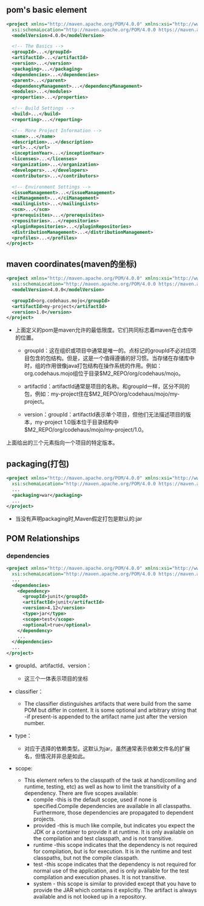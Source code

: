 ## pom's basic element

```xml
<project xmlns="http://maven.apache.org/POM/4.0.0" xmlns:xsi="http://www.w3.org/2001/XMLSchema-instance"
  xsi:schemaLocation="http://maven.apache.org/POM/4.0.0 https://maven.apache.org/xsd/maven-4.0.0.xsd">
  <modelVersion>4.0.0</modelVersion>

  <!-- The Basics -->
  <groupId>...</groupId>
  <artifactId>...</artifactId>
  <version>...</version>
  <packaging>...</packaging>
  <dependencies>...</dependencies>
  <parent>...</parent>
  <dependencyManagement>...</dependencyManagement>
  <modules>...</modules>
  <properties>...</properties>

  <!-- Build Settings -->
  <build>...</build>
  <reporting>...</reporting>

  <!-- More Project Information -->
  <name>...</name>
  <description>...</description>
  <url>...</url>
  <inceptionYear>...</inceptionYear>
  <licenses>...</licenses>
  <organization>...</organization>
  <developers>...</developers>
  <contributors>...</contributors>

  <!-- Environment Settings -->
  <issueManagement>...</issueManagement>
  <ciManagement>...</ciManagement>
  <mailingLists>...</mailingLists>
  <scm>...</scm>
  <prerequisites>...</prerequisites>
  <repositories>...</repositories>
  <pluginRepositories>...</pluginRepositories>
  <distributionManagement>...</distributionManagement>
  <profiles>...</profiles>
</project>
```

## maven coordinates(maven的坐标)

```xml
<project xmlns="http://maven.apache.org/POM/4.0.0" xmlns:xsi="http://www.w3.org/2001/XMLSchema-instance"
  xsi:schemaLocation="http://maven.apache.org/POM/4.0.0 https://maven.apache.org/xsd/maven-4.0.0.xsd">
  <modelVersion>4.0.0</modelVersion>

  <groupId>org.codehaus.mojo</groupId>
  <artifactId>my-project</artifactId>
  <version>1.0</version>
</project>
```

* 上面定义的pom是maven允许的最低限度。它们共同标志着maven在仓库中的位置。
  
  * groupId：这在组织或项目中通常是唯一的。点标记的groupId不必对应项目包含的包结构。但是，这是一个值得遵循的好习惯。当存储在存储库中时，组的作用很像java打包结构在操作系统的作用。例如：org.codehaus.mojo组位于目录$M2_REPO/org/codehaus/mojo。
  
  * artifactId：artifactId通常是项目的名称。和groupId一样，区分不同的包，例如：my-project住在$M2_REPO/org/codehaus/mojo/my-project。
  
  * version：groupId：artifactId表示单个项目，但他们无法描述项目的版本，my-project 1.0版本位于目录结构中$M2_REPO/org/codehaus/mojo/my-project/1.0。

上面给出的三个元素指向一个项目的特定版本。

## packaging(打包)

```xml
<project xmlns="http://maven.apache.org/POM/4.0.0" xmlns:xsi="http://www.w3.org/2001/XMLSchema-instance"
  xsi:schemaLocation="http://maven.apache.org/POM/4.0.0 https://maven.apache.org/xsd/maven-4.0.0.xsd">
  ...
  <packaging>war</packaging>
  ...
</project>

```

* 当没有声明packaging时,Maven假定打包是默认的:jar

## POM Relationships

### dependencies

```xml
<project xmlns="http://maven.apache.org/POM/4.0.0" xmlns:xsi="http://www.w3.org/2001/XMLSchema-instance"
  xsi:schemaLocation="http://maven.apache.org/POM/4.0.0 https://maven.apache.org/xsd/maven-4.0.0.xsd">
  ...
  <dependencies>
    <dependency>
      <groupId>junit</groupId>
      <artifactId>junit</artifactId>
      <version>4.12</version>
      <type>jar</type>
      <scope>test</scope>
      <optional>true</optional>
    </dependency>
    ...
  </dependencies>
  ...
</project>
```

* groupId、artifactId、version：

  * 这三个一体表示项目的坐标

* classifier：
  * The classifier distinguishes artifacts that were build from the same POM but differ in content. It is some optional and arbitrary string that -if present-is appended to the artifact name just after the version number.
* type：
  * 对应于选择的依赖类型。这默认为jar。虽然通常表示依赖文件名的扩展名，但情况并非总是如此。
* scope:
  * This element refers to the classpath of the task at hand(comiling and runtime, testing, etc) as well as how to limit the transitivity of a dependency. There are five scopes available:
    * compile -this is the default scope, used if none is specified.Compile dependencies are available in all classpaths. Furthermore, those dependencies are propagated to dependent projects.
    * provided -this is much like compile, but indicates you expect the JDK or a container to provide it at runtime. It is only available on the compilation and test classpath, and is not transitive.
    * runtime -this scope indicates that the dependency is not required for compilation, but is for execution. It is in the runtime and test classpaths, but not the compile classpath.
    * test -this scope indicates that the dependency is not required for normal use of the application, and is only available for the test compilation and execution phases. It is not transitive.
    * system - this scope is similar to provided except that you have to provide the JAR which contains it explicitly. The artifact is always available and is not looked up in a repository.
